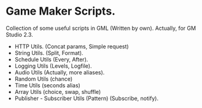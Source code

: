 # Game Maker Scripts. 
Collection of some useful scripts in GML (Written by own). Actually, for GM Studio 2.3.

- HTTP Utils. (Concat params, Simple request)
- String Utils. (Split, Format).
- Schedule Utils (Every, After).
- Logging Utils (Levels, Logfile).
- Audio Utils (Actually, more aliases).
- Random Utils (chance)
- Time Utils (seconds alias)
- Array Utils (choice, swap, shuffle)
- Publisher - Subscriber Utils (Pattern) (Subscribe, notify).
